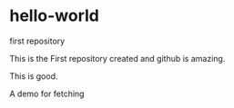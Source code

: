 # hello-world
first repository

This is the First repository created and github is amazing.

This is good.

A demo for fetching
